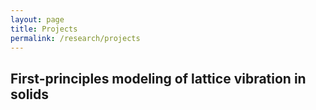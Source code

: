 ```yaml
---
layout: page
title: Projects
permalink: /research/projects
---
```


## First-principles modeling of lattice vibration in solids